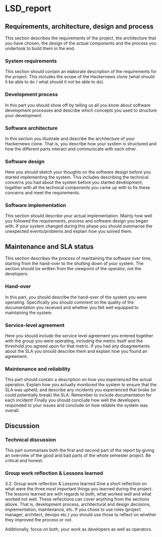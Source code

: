 # LSD_report

## Requirements, architecture, design and process

This section describes the requirements of the project, the architecture that you have chosen, the design of the actual components and the process you undertook to build them in the end.

### System requirements

This section should contain an elaborate description of the requirements for the project. This includes the scope of the Hackernews clone (what should it be able to do / what should it not be able to do).

### Development process

In this part you should show off by telling us all you know about software development processes and describe which concepts you used to structure your development.

### Software architecture

In this section you illustrate and describe the architecture of your Hackernews clone. That is, you describe how your system is structured and how the different parts interact and communicate with each other.

### Software design

Here you should sketch your thoughts on the software design before you started implementing the system. This includes describing the technical concerns you had about the system before you started development, together with all the technical components you came up with to fix these concerns and meet the requirements.

### Software implementation

This section should describe your actual implementation. Mainly how well you followed the requirements, process and software design you began with. If your system changed during this phase you should summarise the unexpected events/problems and explain how you solved them.

## Maintenance and SLA status

This section describes the process of maintaining the software over time, starting from the hand-over to the shutting down of your system. The section should be written from the viewpoint of the operator, not the developers.

### Hand-over

In this part, you should describe the hand-over of the system you were operating. Specifically you should comment on the quality of the documentation you received and whether you felt well equipped to maintaining the system.

### Service-level agreement

Here you should include the service level agreement you entered together with the group you were operating, including the metric itself and the threshold you agreed upon for that metric. If you had any disagreements about the SLA you should describe them and explain how you found an agreement.

### Maintenance and reliability

This part should contain a description on how you experienced the actual operation. Explain how you actually monitored the system to ensure that the SLA was upheld, and describe any incidents you experienced that broke (or could potentially break) the SLA. Remember to include documentation for each incident! Finally you should conclude how well the developers responded to your issues and conclude on how reliable the system was overall.

## Discussion

### Technical discussion

This part summarises both the first and second part of the report by giving an overview of the good and bad parts of the whole semester project. Be critical and honest.

### Group work reflection & Lessons learned

3.2. Group work reflection & Lessons learned
Give a short reflection on what were the three most important things you learned during the project. The lessons learned are with regards to both, what worked well and what worked not well. These reflections can cover anything from the sections above. That is, development process, architectural and design decisions, implementation, maintenance, etc. If you chose to use roles (project manager, architect, devops etc.) you should use those to reflect on whether they improved the process or not.

Additionally, focus on both, your work as developers as well as operators.
